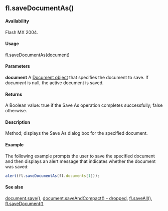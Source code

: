 ## fl.saveDocumentAs()

#### Availability

Flash MX 2004.

#### Usage

fl.saveDocumentAs(document)

#### Parameters

**document** A [Document object](../Document_object/document_summary.md) that specifies the document to save. If *document* is null, the active document is saved.

#### Returns

A Boolean value: true if the Save As operation completes successfully; false otherwise.

#### Description

Method; displays the Save As dialog box for the specified document.

#### Example

The following example prompts the user to save the specified document and then displays an alert message that indicates whether the document was saved:
```javascript
alert(fl.saveDocumentAs(fl.documents[1]));
```

#### See also

[document.save()](../Document_object/docum370.md), [document.saveAndCompact() - dropped](../Document_object/docum380.md), [fl.saveAll()](../flash_object_(fl)/fl63.md), [fl.saveDocument()](../flash_object_(fl)/fl64.md)